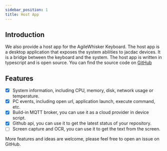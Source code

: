 ```yaml
---
sidebar_position: 1
title: Host App
---
```


## Introduction

We also provide a host app for the AgileWhisker Keyboard. The host app is a desktop application that exposes the system abilities to jacdac devices. It is a bridge between the keyboard and the system. The host app is written in typescript and is open source. You can find the source code on [GitHub](https://github.com/kittenbot/agilewhisker-desktop)

## Features

-[x] System information, including CPU, memory, disk, network usage or temperature.
-[x] PC events, including open url, application launch, execute command, etc.
-[x] Build-in MQTT broker, you can use it as a cloud provider in device script.
-[x] Github api, you can use it to get the latest status of your repository.
-[ ] Screen capture and OCR, you can use it to get the text from the screen.

More features and ideas are welcome, please feel free to open an issue on GitHub.


